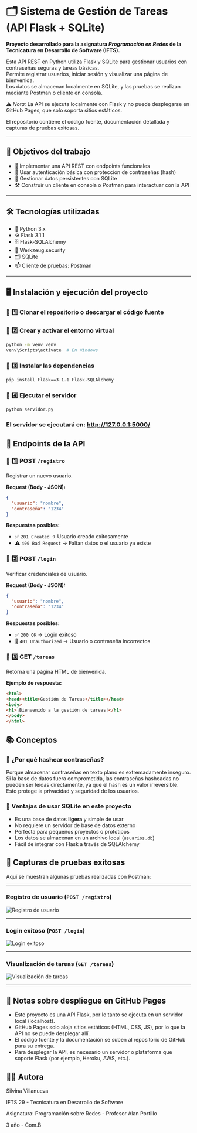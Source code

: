 # 🗂️ Sistema de Gestión de Tareas (API Flask + SQLite)

**Proyecto desarrollado para la asignatura _Programación en Redes_ de la Tecnicatura en Desarrollo de Software (IFTS).**

Esta API REST en Python utiliza Flask y SQLite para gestionar usuarios con contraseñas seguras y tareas básicas.  
Permite registrar usuarios, iniciar sesión y visualizar una página de bienvenida.  
Los datos se almacenan localmente en SQLite, y las pruebas se realizan mediante Postman o cliente en consola.

⚠️ _Nota:_ La API se ejecuta localmente con Flask y no puede desplegarse en GitHub Pages, que solo soporta sitios estáticos.

El repositorio contiene el código fuente, documentación detallada y capturas de pruebas exitosas.


---

## 🎯 Objetivos del trabajo

- 🚀 Implementar una API REST con endpoints funcionales  
- 🔐 Usar autenticación básica con protección de contraseñas (hash)  
- 💾 Gestionar datos persistentes con SQLite  
- 🛠️ Construir un cliente en consola o Postman para interactuar con la API  

---

## 🛠️ Tecnologías utilizadas

- 🐍 Python 3.x  
- ⚙️ Flask 3.1.1  
- 🗄️ Flask-SQLAlchemy  
- 🔐 Werkzeug.security  
- 🗂️ SQLite  
- 📫 Cliente de pruebas: Postman  

---

## 🖥️ Instalación y ejecución del proyecto

### 📌 1️⃣ Clonar el repositorio o descargar el código fuente

### 📌 2️⃣ Crear y activar el entorno virtual

```bash
python -m venv venv  
venv\Scripts\activate  # En Windows
```

### 📌 3️⃣ Instalar las dependencias

```bash
pip install Flask==3.1.1 Flask-SQLAlchemy
```

### 📌 4️⃣ Ejecutar el servidor

```bash
python servidor.py
```

### El servidor se ejecutará en: http://127.0.0.1:5000/

## 🔗 Endpoints de la API

### 🔸 1️⃣ POST `/registro`

Registrar un nuevo usuario.

**Request (Body - JSON):**

```json
{
  "usuario": "nombre",
  "contraseña": "1234"
}
```
**Respuestas posibles:**

- ✅ `201 Created` → Usuario creado exitosamente  
- ⚠️ `400 Bad Request` → Faltan datos o el usuario ya existe  

### 🔸 2️⃣ POST `/login`

Verificar credenciales de usuario.

**Request (Body - JSON):**

```json
{
  "usuario": "nombre",
  "contraseña": "1234"
}
```
**Respuestas posibles:**

- ✅ `200 OK` → Login exitoso  
- 🚫 `401 Unauthorized` → Usuario o contraseña incorrectos  

### 🔸 3️⃣ GET `/tareas`

Retorna una página HTML de bienvenida.

**Ejemplo de respuesta:**

```html
<html>
<head><title>Gestión de Tareas</title></head>
<body>
<h1>¡Bienvenido a la gestión de tareas!</h1>
</body>
</html>
```
## 📚 Conceptos

### 🔐 ¿Por qué hashear contraseñas?

Porque almacenar contraseñas en texto plano es extremadamente inseguro.  
Si la base de datos fuera comprometida, las contraseñas hasheadas no pueden ser leídas directamente, ya que el hash es un valor irreversible.  
Esto protege la privacidad y seguridad de los usuarios.

### 💾 Ventajas de usar SQLite en este proyecto

- Es una base de datos **ligera** y simple de usar  
- No requiere un servidor de base de datos externo  
- Perfecta para pequeños proyectos o prototipos  
- Los datos se almacenan en un archivo local (`usuarios.db`)  
- Fácil de integrar con Flask a través de SQLAlchemy  

## 📸 Capturas de pruebas exitosas

Aquí se muestran algunas pruebas realizadas con Postman:

---

### Registro de usuario (`POST /registro`)

![Registro de usuario](capturas_postman/registro_usuario.png)

---

### Login exitoso (`POST /login`)

![Login exitoso](capturas_postman/login.png)

---

### Visualización de tareas (`GET /tareas`)

![Visualización de tareas](capturas_postman/tareas.png)

---

## 🚀 Notas sobre despliegue en GitHub Pages

- Este proyecto es una API Flask, por lo tanto se ejecuta en un servidor local (localhost).
- GitHub Pages solo aloja sitios estáticos (HTML, CSS, JS), por lo que la API no se puede desplegar allí.
- El código fuente y la documentación se suben al repositorio de GitHub para su entrega.
- Para desplegar la API, es necesario un servidor o plataforma que soporte Flask (por ejemplo, Heroku, AWS, etc.).


## 👩‍💻 Autora

Silvina Villanueva  

IFTS 29 - Tecnicatura en Desarrollo de Software 

Asignatura: Programación sobre Redes - Profesor Alan Portillo

3 año - Com.B



